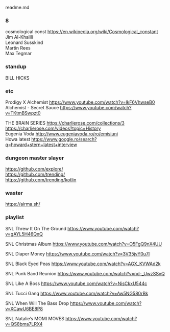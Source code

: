 readme.md


### 8

cosmological const https://en.wikipedia.org/wiki/Cosmological_constant
Jim Al-Khalili  
Leonard Susskind  
Martin Rees  
Max Tegmar  

### standup

BILL HICKS  


### etc
Prodigy X Alchemist https://www.youtube.com/watch?v=lkF6VhwseB0  
Alchemist - Secret Sauce https://www.youtube.com/watch?v=TKtmBSwpzt0

THE BRAIN SERIES https://charlierose.com/collections/3
https://charlierose.com/videos?topic=History  
Eugenia Voda http://www.eugeniavoda.ro/ro/emisiuni  
Howa latest https://www.google.ro/search?q=howard+stern+latest+interview

### dungeon master slayer
https://github.com/explore/  
https://github.com/trending/  
https://github.com/trending/kotlin  

### waster

https://airma.sh/

### playlist

SNL Threw It On The Ground
https://www.youtube.com/watch?v=gAYL5H46QnQ

SNL Christmas Album
https://www.youtube.com/watch?v=O5FgQ9nX4UU

SNL Diaper Money
https://www.youtube.com/watch?v=3V35jvY0u7I

SNL Black Eyed Peas
https://www.youtube.com/watch?v=AGX_KVWAd2k

SNL Punk Band Reunion
https://www.youtube.com/watch?v=nd-_UwzSSvQ

SNL Like A Boss
https://www.youtube.com/watch?v=NisCkxU544c

SNL Tucci Gang 
https://www.youtube.com/watch?v=Aw5NG580rBk

SNL When Will The Bass Drop
https://www.youtube.com/watch?v=XCawU6BE8P8

SNL Natalie’s MOMI MOVES
https://www.youtube.com/watch?v=QS8bma7LRX4

